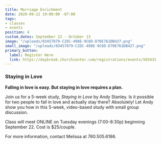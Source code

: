 ```yaml
---
title: Marriage Enrichment
date: 2020-09-22 19:00:00 -07:00
tags:
- classes
- events
position: 4
custom_dates: September 22 - October 13
image: "/uploads/03457879-C2DC-498E-9C6D-D70E761DB427.png"
small_image: "/uploads/03457879-C2DC-498E-9C6D-D70E761DB427.png"
primary_button:
  label: Register Here
  link: https://daybreak.churchcenter.com/registrations/events/503431
---
```


### **Staying in Love**

**Falling in love is easy. But staying in love requires a plan.**

Join us for a 5-week study, *Staying in Love* by Andy Stanley. Is it possible for two people to fall in love and actually stay there? Absolutely! Let Andy show you how in this 5-week, video-based study with small group discussion.

Class will meet ONLINE on Tuesday evenings (7:00-8:30p) beginning September 22. Cost is $25/couple.

For more information, contact Melissa at 760.505.6186.